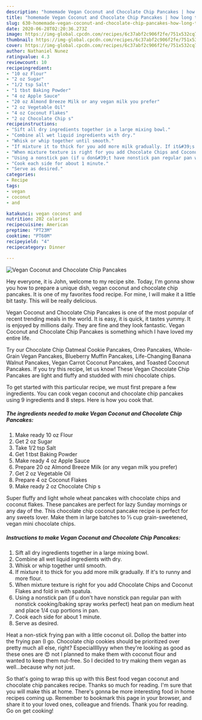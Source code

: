 ```yaml
---
description: "homemade Vegan Coconut and Chocolate Chip Pancakes | how long to fry Vegan Coconut and Chocolate Chip Pancakes"
title: "homemade Vegan Coconut and Chocolate Chip Pancakes | how long to fry Vegan Coconut and Chocolate Chip Pancakes"
slug: 630-homemade-vegan-coconut-and-chocolate-chip-pancakes-how-long-to-fry-vegan-coconut-and-chocolate-chip-pancakes
date: 2020-06-28T02:20:36.273Z
image: https://img-global.cpcdn.com/recipes/6c37abf2c906f2fe/751x532cq70/vegan-coconut-and-chocolate-chip-pancakes-recipe-main-photo.jpg
thumbnail: https://img-global.cpcdn.com/recipes/6c37abf2c906f2fe/751x532cq70/vegan-coconut-and-chocolate-chip-pancakes-recipe-main-photo.jpg
cover: https://img-global.cpcdn.com/recipes/6c37abf2c906f2fe/751x532cq70/vegan-coconut-and-chocolate-chip-pancakes-recipe-main-photo.jpg
author: Nathaniel Nunez
ratingvalue: 4.3
reviewcount: 10
recipeingredient:
- "10 oz Flour"
- "2 oz Sugar"
- "1/2 tsp Salt"
- "1 tbst Baking Powder"
- "4 oz Apple Sauce"
- "20 oz Almond Breeze Milk or any vegan milk you prefer"
- "2 oz Vegetable Oil"
- "4 oz Coconut Flakes"
- "2 oz Chocolate Chip s"
recipeinstructions:
- "Sift all dry ingredients together in a large mixing bowl."
- "Combine all wet liquid ingredients with dry."
- "Whisk or whip together until smooth."
- "If mixture it to thick for you add more milk gradually. If it&#39;s to runny and more flour."
- "When mixture texture is right for you add Chocolate Chips and Coconut Flakes and fold in with spatula."
- "Using a nonstick pan (if u don&#39;t have nonstick pan regular pan with nonstick cooking/baking spray works perfect) heat pan on medium heat and place 1/4 cup portions in pan."
- "Cook each side for about 1 minute."
- "Serve as desired."
categories:
- Recipe
tags:
- vegan
- coconut
- and

katakunci: vegan coconut and 
nutrition: 202 calories
recipecuisine: American
preptime: "PT23M"
cooktime: "PT60M"
recipeyield: "4"
recipecategory: Dinner

---
```



![Vegan Coconut and Chocolate Chip Pancakes](https://img-global.cpcdn.com/recipes/6c37abf2c906f2fe/751x532cq70/vegan-coconut-and-chocolate-chip-pancakes-recipe-main-photo.jpg)

Hey everyone, it is John, welcome to my recipe site. Today, I'm gonna show you how to prepare a unique dish, vegan coconut and chocolate chip pancakes. It is one of my favorites food recipe. For mine, I will make it a little bit tasty. This will be really delicious.

Vegan Coconut and Chocolate Chip Pancakes is one of the most popular of recent trending meals in the world. It is easy, it is quick, it tastes yummy. It is enjoyed by millions daily. They are fine and they look fantastic. Vegan Coconut and Chocolate Chip Pancakes is something which I have loved my entire life.

Try our Chocolate Chip Oatmeal Cookie Pancakes, Oreo Pancakes, Whole-Grain Vegan Pancakes, Blueberry Muffin Pancakes, Life-Changing Banana Walnut Pancakes, Vegan Carrot Coconut Pancakes, and Toasted Coconut Pancakes. If you try this recipe, let us know! These Vegan Chocolate Chip Pancakes are light and fluffy and studded with mini chocolate chips.


To get started with this particular recipe, we must first prepare a few ingredients. You can cook vegan coconut and chocolate chip pancakes using 9 ingredients and 8 steps. Here is how you cook that.

<!--inarticleads1-->

##### The ingredients needed to make Vegan Coconut and Chocolate Chip Pancakes:

1. Make ready 10 oz Flour
1. Get 2 oz Sugar
1. Take 1/2 tsp Salt
1. Get 1 tbst Baking Powder
1. Make ready 4 oz Apple Sauce
1. Prepare 20 oz Almond Breeze Milk (or any vegan milk you prefer)
1. Get 2 oz Vegetable Oil
1. Prepare 4 oz Coconut Flakes
1. Make ready 2 oz Chocolate Chip s


Super fluffy and light whole wheat pancakes with chocolate chips and coconut flakes. These pancakes are perfect for lazy Sunday mornings or any day of the. This chocolate chip coconut pancake recipe is perfect for any sweets lover. Make them in large batches to ⅓ cup grain-sweetened, vegan mini chocolate chips. 

<!--inarticleads2-->

##### Instructions to make Vegan Coconut and Chocolate Chip Pancakes:

1. Sift all dry ingredients together in a large mixing bowl.
1. Combine all wet liquid ingredients with dry.
1. Whisk or whip together until smooth.
1. If mixture it to thick for you add more milk gradually. If it&#39;s to runny and more flour.
1. When mixture texture is right for you add Chocolate Chips and Coconut Flakes and fold in with spatula.
1. Using a nonstick pan (if u don&#39;t have nonstick pan regular pan with nonstick cooking/baking spray works perfect) heat pan on medium heat and place 1/4 cup portions in pan.
1. Cook each side for about 1 minute.
1. Serve as desired.


Heat a non-stick frying pan with a little coconut oil. Dollop the batter into the frying pan (I go. Chocolate chip cookies should be prioritized over pretty much all else, right? Especialllllyyy when they&#39;re looking as good as these ones are 😍 not I planned to make them with coconut flour and wanted to keep them nut-free. So I decided to try making them vegan as well…because why not just. 

So that's going to wrap this up with this Best food vegan coconut and chocolate chip pancakes recipe. Thanks so much for reading. I'm sure that you will make this at home. There's gonna be more interesting food in home recipes coming up. Remember to bookmark this page in your browser, and share it to your loved ones, colleague and friends. Thank you for reading. Go on get cooking!
